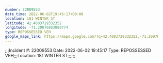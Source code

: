 ```yaml
---
number: 22009553
date_time: 2022-06-02T19:45:17+00:00
location: 181 WINTER ST
latitude: 42.4083729332352
longitude: -71.20076803080774
type: REPOSSESSED VEH
google_maps_link: https://maps.google.com/?q=42.4083729332352,-71.20076803080774
---
```


;;;Incident #: 22009553   Date: 2022-06-02 19:45:17   Type: REPOSSESSED VEH;;;Location: 181 WINTER ST;;;;;;
